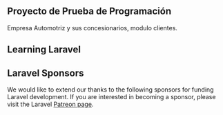 ## Proyecto de Prueba de Programación

Empresa Automotriz y sus concesionarios, modulo clientes.

## Learning Laravel



## Laravel Sponsors

We would like to extend our thanks to the following sponsors for funding Laravel development. If you are interested in becoming a sponsor, please visit the Laravel [Patreon page](https://patreon.com/taylorotwell).


